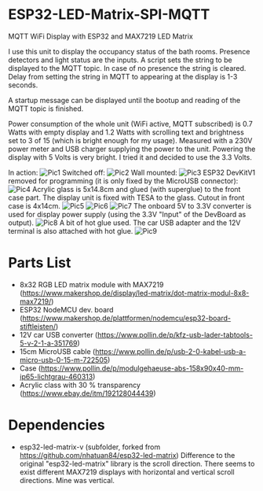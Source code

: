 # ESP32-LED-Matrix-SPI-MQTT
MQTT WiFi Display with ESP32 and MAX7219 LED Matrix

I use this unit to display the occupancy status of the bath rooms. Presence detectors and light status are the inputs. A script sets the string to be displayed to the MQTT topic. In case of no presence the string is cleared. Delay from setting the string in MQTT to appearing at the display is 1-3 seconds.

A startup message can be displayed until the bootup and reading of the MQTT topic is finished.

Power consumption of the whole unit (WiFi active, MQTT subscribed) is 0.7 Watts with empty display and 1.2 Watts with scrolling text and brightness set to 3 of 15 (which is bright enough for my usage). Measured with a 230V power meter and USB charger supplying the power to the unit.
Powering the display with 5 Volts is very bright. I tried it and decided to use the 3.3 Volts.


In action:
![Pic1](pics/IMG_9761.JPG)
Switched off:
![Pic2](pics/IMG_9750.JPG)
Wall mounted:
![Pic3](pics/IMG_9765.JPG)
ESP32 DevKitV1 removed for programming (it is only fixed by the MicroUSB connector):
![Pic4](pics/IMG_9764.JPG)
Acrylic glass is 5x14.8cm and glued (with superglue) to the front case part. The display unit is fixed with TESA to the glass. Cutout in front case is 4x14cm.
![Pic5](pics/IMG_9745.JPG)
![Pic6](pics/IMG_9746.JPG)
![Pic7](pics/IMG_9747.JPG)
The onboard 5V to 3.3V converter is used for display power supply (using the 3.3V "Input" of the DevBoard as output).
![Pic8](pics/IMG_9748.JPG)
A bit of hot glue used. The car USB adapter and the 12V terminal is also attached with hot glue.
![Pic9](pics/IMG_9749.JPG)

# Parts List
- 8x32 RGB LED matrix module with MAX7219 (https://www.makershop.de/display/led-matrix/dot-matrix-modul-8x8-max7219/)
- ESP32 NodeMCU dev. board (https://www.makershop.de/plattformen/nodemcu/esp32-board-stiftleisten/)
- 12V car USB converter (https://www.pollin.de/p/kfz-usb-lader-tabtools-5-v-2-1-a-351769)
- 15cm MicroUSB cable (https://www.pollin.de/p/usb-2-0-kabel-usb-a-micro-usb-0-15-m-722505)
- Case (https://www.pollin.de/p/modulgehaeuse-abs-158x90x40-mm-ip65-lichtgrau-460313)
- Acrylic class with 30 % transparency (https://www.ebay.de/itm/192128044439)


# Dependencies
- esp32-led-matrix-v (subfolder, forked from https://github.com/nhatuan84/esp32-led-matrix)
Difference to the original "esp32-led-matrix" library is the scroll direction. There seems to exist different MAX7219 displays with horizontal and vertical scroll directions. Mine was vertical.
